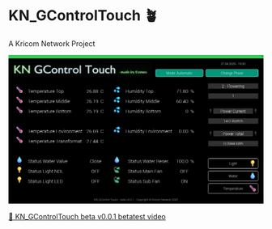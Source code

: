 # KN_GControlTouch 🪴
A Kricom Network Project

![KN_GControlTouch Preview](https://github.com/Eveneo/KN_GControlTouch/blob/main/.github/KN_GControl_Touch_Preview_beta_v0_0_1_1.png)

[📼 KN_GControlTouch beta v0.0.1 betatest video](https://youtu.be/ZcCNL-rBQIg )
